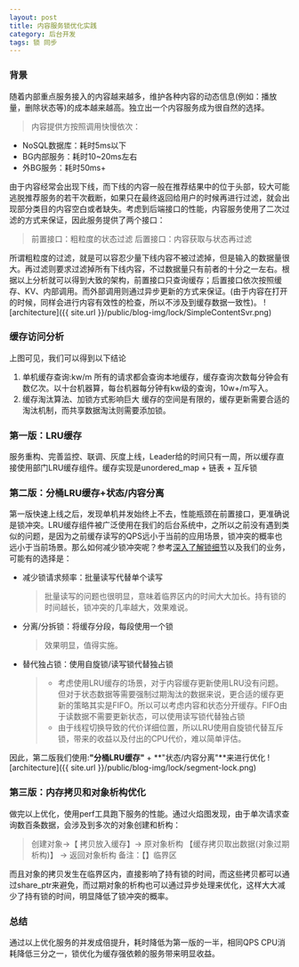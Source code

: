 ```yaml
---
layout: post
title: 内容服务锁优化实践
category: 后台开发
tags: 锁 同步
---
```

### 背景    
随着内部重点服务接入的内容越来越多，维护各种内容的动态信息(例如：播放量，删除状态等)的成本越来越高。独立出一个内容服务成为很自然的选择。
> 内容提供方按照调用快慢依次：
- NoSQL数据库：耗时5ms以下
- BG内部服务：耗时10~20ms左右
- 外BG服务：耗时50ms+

由于内容经常会出现下线，而下线的内容一般在推荐结果中的位于头部，较大可能逃脱推荐服务的若干次截断，如果只在最终返回给用户的时候再进行过滤，就会出现部分类目的内容空白或者缺失。考虑到后端接口的性能，内容服务使用了二次过滤的方式来保证，因此服务提供了两个接口：
> 前置接口：粗粒度的状态过滤
> 后置接口：内容获取与状态再过滤

所谓粗粒度的过滤，就是可以容忍少量下线内容不被过滤掉，但是输入的数据量很大。再过滤则要求过滤掉所有下线内容，不过数据量只有前者的十分之一左右。根据以上分析就可以得到大致的架构，前置接口只查询缓存；后置接口依次按照缓存、KV、内部调用。而外部调用则通过异步更新的方式来保证。(由于内容在打开的时候，同样会进行内容有效性的检查，所以不涉及到缓存数据一致性)。
![architecture]({{ site.url }}/public/blog-img/lock/SimpleContentSvr.png)

### 缓存访问分析
上图可见，我们可以得到以下结论

1. 单机缓存查询:kw/m
所有的请求都会查询本地缓存，缓存查询次数每分钟会有数亿次。以十台机器算，每台机器每分钟有kw级的查询，10w+/m写入。
2. 缓存淘汰算法、加锁方式影响巨大
缓存的空间是有限的，缓存更新需要合适的淘汰机制，而共享数据淘汰则需要添加锁。

### 第一版：LRU缓存
服务重构、完善监控、联调、灰度上线，Leader给的时间只有一周，所以缓存直接使用部门LRU缓存组件。缓存实现是unordered_map + 链表 + 互斥锁


### 第二版：分桶LRU缓存+状态/内容分离

第一版快速上线之后，发现单机并发始终上不去，性能瓶颈在前置接口，更准确说是锁冲突。LRU缓存组件被广泛使用在我们的后台系统中，之所以之前没有遇到类似的问题，是因为之前缓存读写的QPS远小于当前的应用场景，锁冲突的概率也远小于当前场景。那么如何减少锁冲突呢？参考[深入了解锁细节](http://cyningsun.github.io/04-24-2018/lock.html "http://cyningsun.github.io/04-24-2018/lock.html")以及我们的业务，可能有的选择是：
- 减少锁请求频率：批量读写代替单个读写
  > 批量读写的问题也很明显，意味着临界区内的时间大大加长。持有锁的时间越长，锁冲突的几率越大，效果难说。
- 分离/分拆锁：将缓存分段，每段使用一个锁
  > 效果明显，值得实施。
- 替代独占锁：使用自旋锁/读写锁代替独占锁
  > - 考虑使用LRU缓存的场景，对于内容缓存更新使用LRU没有问题。但对于状态数据等需要强制过期淘汰的数据来说，更合适的缓存更新的策略其实是FIFO。所以可以考虑内容和状态分开缓存。FIFO由于读数据不需要更新状态，可以使用读写锁代替独占锁
  > - 由于线程切换导致的代价详细位置，所以LRU使用自旋锁代替互斥锁，带来的收益以及付出的CPU代价，难以简单评估。

因此，第二版我们使用:**"分桶LRU缓存"** + **"状态/内容分离"**来进行优化
![architecture]({{ site.url }}/public/blog-img/lock/segment-lock.png)

### 第三版：内存拷贝和对象析构优化

做完以上优化，使用perf工具跑下服务的性能。通过火焰图发现，由于单次请求查询数百条数据，会涉及到多次的对象创建和析构：
> 创建对象->【 拷贝放入缓存】-> 原对象析构
> 【缓存拷贝取出数据(对象过期析构)】 -> 返回对象析构
备注：【】临界区

而且对象的拷贝发生在临界区内，直接影响了持有锁的时间，而这些拷贝都可以通过share_ptr来避免，而过期对象的析构也可以通过异步处理来优化，这样大大减少了持有锁的时间，明显降低了锁冲突的概率。


### 总结
通过以上优化服务的并发成倍提升，耗时降低为第一版的一半，相同QPS CPU消耗降低三分之一，锁优化为缓存强依赖的服务带来明显收益。